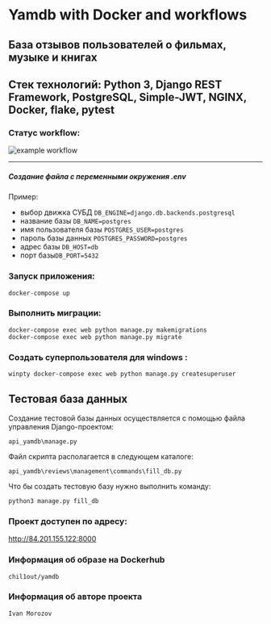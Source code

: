 # Yamdb with Docker and workflows
## База отзывов пользователей о фильмах, музыке и книгах
## Стек технологий: Python 3, Django REST Framework, PostgreSQL, Simple-JWT, NGINX, Docker, flake, pytest
### Статус workflow: 
![example workflow](https://github.com/chill-o-u-t/yamdb_final/actions/workflows/yamdb_workflow.yml/badge.svg)
____
##### Создание файла с переменными окружения .env
Пример:
- выбор движка СУБД ```DB_ENGINE=django.db.backends.postgresql```
- название базы ```DB_NAME=postgres```
- имя пользователя базы ```POSTGRES_USER=postgres```
- пароль базы данных ```POSTGRES_PASSWORD=postgres```
- адрес базы ```DB_HOST=db``` 
- порт базы```DB_PORT=5432```


### Запуск приложения:
```docker-compose up```

### Выполнить миграции:
```docker-compose exec web python manage.py makemigrations``` \
```docker-compose exec web python manage.py migrate``` 

### Создать суперпользователя для windows :
```winpty docker-compose exec web python manage.py createsuperuser```

## Тестовая база данных
Создание тестовой базы данных осуществляется с помощью файла управления Django-проектом:
```
api_yamdb\manage.py
```
Файл скрипта располагается в следующем каталоге:
```
api_yamdb\reviews\management\commands\fill_db.py
```
Что бы создать тестовую базу нужно выполнить команду:
```
python3 manage.py fill_db
```

### Проект доступен по адресу:
 http://84.201.155.122:8000

### Информация об образе на Dockerhub
```chil1out/yamdb```
### Информация об авторе проекта
```Ivan Morozov```


